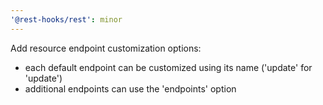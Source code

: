 ```yaml
---
'@rest-hooks/rest': minor
---
```


Add resource endpoint customization options:
  - each default endpoint can be customized using its name ('update' for 'update')
  - additional endpoints can use the 'endpoints' option